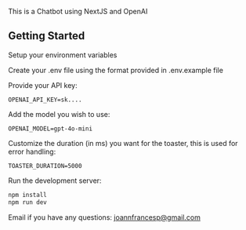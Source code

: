 This is a Chatbot using NextJS and OpenAI

## Getting Started

Setup your environment variables

Create your .env file using the format provided in .env.example file

Provide your API key:
```
OPENAI_API_KEY=sk....
```

Add the model you wish to use:
```
OPENAI_MODEL=gpt-4o-mini
```

Customize the duration (in ms) you want for the toaster, this is used for error handling:
```
TOASTER_DURATION=5000
```

Run the development server:

```bash
npm install
npm run dev
```

Email if you have any questions: joannfrancesp@gmail.com